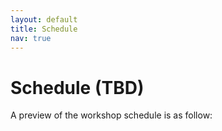 ```yaml
---
layout: default
title: Schedule
nav: true
---
```


# Schedule (TBD)

A preview of the workshop schedule is as follow:

